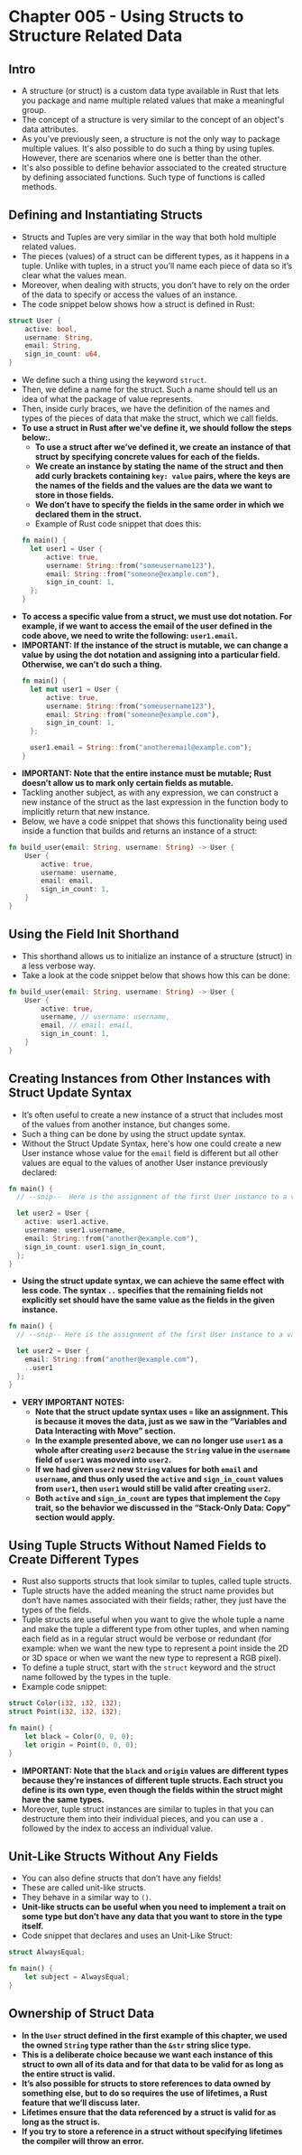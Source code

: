 # Chapter 005 - Using Structs to Structure Related Data

## Intro
* A structure (or struct) is a custom data type available in Rust that lets you package and name multiple related values that make a meaningful group.
* The concept of a structure is very similar to the concept of an object's data attributes.
* As you've previously seen, a structure is not the only way to package multiple values. It's also possible to do such a thing by using tuples. However, there are scenarios where one is better than the other.
* It's also possible to define behavior associated to the created structure by defining associated functions. Such type of functions is called methods.

## Defining and Instantiating Structs
* Structs and Tuples are very similar in the way that both hold multiple related values.
* The pieces (values) of a struct can be different types, as it happens in a tuple. Unlike with tuples, in a struct you’ll name each piece of data so it’s clear what the values mean.
* Moreover, when dealing with structs, you don’t have to rely on the order of the data to specify or access the values of an instance.
* The code snippet below shows how a struct is defined in Rust:
```rust
struct User {
    active: bool,
    username: String,
    email: String,
    sign_in_count: u64,
}
```
  * We define such a thing using the keyword ```struct```.
  * Then, we define a name for the struct. Such a name should tell us an idea of what the package of value represents.
  * Then, inside curly braces, we have the definition of the names and types of the pieces of data that make the struct, which we call fields.
* __To use a struct in Rust after we've define it, we should follow the steps below:.__
  * __To use a struct after we’ve defined it, we create an instance of that struct by specifying concrete values for each of the fields.__
  * __We create an instance by stating the name of the struct and then add curly brackets containing ```key: value``` pairs, where the keys are the names of the fields and the values are the data we want to store in those fields.__
  * __We don’t have to specify the fields in the same order in which we declared them in the struct.__
  * Example of Rust code snippet that does this:
  ```rust
  fn main() {
    let user1 = User {
        active: true,
        username: String::from("someusername123"),
        email: String::from("someone@example.com"),
        sign_in_count: 1,
    };
  }
  ```
* __To access a specific value from a struct, we must use dot notation. For example, if we want to access the email of the user defined in the code above, we need to write the following: ```user1.email```.__
* __IMPORTANT: If the instance of the struct is mutable, we can change a value by using the dot notation and assigning into a particular field. Otherwise, we can't do such a thing.__
  ```rust
  fn main() {
    let mut user1 = User {
        active: true,
        username: String::from("someusername123"),
        email: String::from("someone@example.com"),
        sign_in_count: 1,
    };

    user1.email = String::from("anotheremail@example.com");
  }
  ```
* __IMPORTANT: Note that the entire instance must be mutable; Rust doesn’t allow us to mark only certain fields as mutable.__
* Tackling another subject, as with any expression, we can construct a new instance of the struct as the last expression in the function body to implicitly return that new instance.
* Below, we have a code snippet that shows this functionality being used inside a function that builds and returns an instance of a struct:
```rust
fn build_user(email: String, username: String) -> User {
    User {
        active: true,
        username: username,
        email: email,
        sign_in_count: 1,
    }
}
```

## Using the Field Init Shorthand
* This shorthand allows us to initialize an instance of a structure (struct) in a less verbose way.
* Take a look at the code snippet below that shows how this can be done:
```rust
fn build_user(email: String, username: String) -> User {
    User {
        active: true,
        username, // username: username,
        email, // email: email,
        sign_in_count: 1,
    }
}
```

## Creating Instances from Other Instances with Struct Update Syntax
* It’s often useful to create a new instance of a struct that includes most of the values from another instance, but changes some.
* Such a thing can be done by using the struct update syntax.
* Without the Struct Update Syntax, here's how one could create a new User instance whose value for the ```email``` field is different but all other values are equal to the values of another User instance previously declared:
```rust
fn main() {
  // --snip--  Here is the assignment of the first User instance to a variable called "user1".

  let user2 = User {
    active: user1.active,
    username: user1.username,
    email: String::from("another@example.com"),
    sign_in_count: user1.sign_in_count,
  };
}
```
* __Using the struct update syntax, we can achieve the same effect with less code. The syntax ```..``` specifies that the remaining fields not explicitly set should have the same value as the fields in the given instance.__
```rust
fn main() {
  // --snip-- Here is the assignment of the first User instance to a variable called "user1".

  let user2 = User {
    email: String::from("another@example.com"),
    ..user1
  };
}
```
* __VERY IMPORTANT NOTES:__
  * __Note that the struct update syntax uses ```=``` like an assignment. This is because it moves the data, just as we saw in the “Variables and Data Interacting with Move” section.__
  * __In the example presented above, we can no longer use ```user1``` as a whole after creating ```user2``` because the ```String``` value in the ```username``` field of ```user1``` was moved into ```user2```.__
  * __If we had given ```user2``` new ```String``` values for both ```email``` and ```username```, and thus only used the ```active``` and ```sign_in_count``` values from ```user1```, then ```user1``` would still be valid after creating ```user2```.__
  * __Both ```active``` and ```sign_in_count``` are types that implement the ```Copy``` trait, so the behavior we discussed in the “Stack-Only Data: Copy” section would apply.__

## Using Tuple Structs Without Named Fields to Create Different Types
* Rust also supports structs that look similar to tuples, called tuple structs.
* Tuple structs have the added meaning the struct name provides but don’t have names associated with their fields; rather, they just have the types of the fields.
* Tuple structs are useful when you want to give the whole tuple a name and make the tuple a different type from other tuples, and when naming each field as in a regular struct would be verbose or redundant (for example: when we want the new type to represent a point inside the 2D or 3D space or when we want the new type to represent a RGB pixel).
* To define a tuple struct, start with the ```struct``` keyword and the struct name followed by the types in the tuple.
* Example code snippet:
```rust
struct Color(i32, i32, i32);
struct Point(i32, i32, i32);

fn main() {
    let black = Color(0, 0, 0);
    let origin = Point(0, 0, 0);
}
```
* __IMPORTANT: Note that the ```black``` and ```origin``` values are different types because they’re instances of different tuple structs. Each struct you define is its own type, even though the fields within the struct might have the same types.__
* Moreover, tuple struct instances are similar to tuples in that you can destructure them into their individual pieces, and you can use a ```.``` followed by the index to access an individual value.

## Unit-Like Structs Without Any Fields
* You can also define structs that don’t have any fields!
* These are called unit-like structs.
* They behave in a similar way to ```()```.
* __Unit-like structs can be useful when you need to implement a trait on some type but don’t have any data that you want to store in the type itself.__
* Code snippet that declares and uses an Unit-Like Struct:
```rust
struct AlwaysEqual;

fn main() {
    let subject = AlwaysEqual;
}
```

## Ownership of Struct Data
* __In the ```User``` struct defined in the first example of this chapter, we used the owned ```String``` type rather than the ```&str``` string slice type.__
* __This is a deliberate choice because we want each instance of this struct to own all of its data and for that data to be valid for as long as the entire struct is valid.__
* __It’s also possible for structs to store references to data owned by something else, but to do so requires the use of lifetimes, a Rust feature that we’ll discuss later.__
* __Lifetimes ensure that the data referenced by a struct is valid for as long as the struct is.__
* __If you try to store a reference in a struct without specifying lifetimes the compiler will throw an error.__